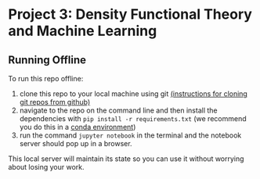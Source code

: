 # Project 3: Density Functional Theory and Machine Learning
## Running Offline

To run this repo offline:
1. clone this repo to your local machine using git [(instructions for cloning git repos from github)](https://help.github.com/en/articles/cloning-a-repository)
2. navigate to the repo on the command line and then install the dependencies with `pip install -r requirements.txt` (we recommend you do this in a [conda environment](https://bcourses.berkeley.edu/courses/1477360/discussion_topics/5508385))
3. run the command `jupyter notebook` in the terminal and the notebook server should pop up in a browser.

This local server will maintain its state so you can use it without worrying about losing your work. 
